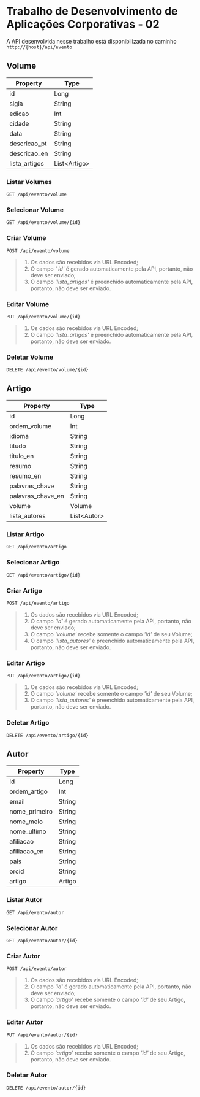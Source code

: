 # Trabalho de Desenvolvimento de Aplicações Corporativas - 02 


A API desenvolvida nesse trabalho está disponibilizada no caminho `http://{host}/api/evento`

## Volume
| Property   |Type
|----------------|-------------------------------|
|id | Long
|sigla| String
|edicao| Int
|cidade| String
|data| String
|descricao_pt| String
|descricao_en| String
|lista_artigos| List\<Artigo\>	

### Listar Volumes
`GET /api/evento/volume`
### Selecionar Volume
`GET /api/evento/volume/{id}`
### Criar Volume
`POST /api/evento/volume`
 >  1. Os dados são recebidos via URL Encoded;
 >  2. O campo *' id'* é gerado automaticamente pela API, portanto, não deve ser enviado;
 >  3. O campo *'lista_artigos'* é preenchido automaticamente pela API, portanto, não deve ser enviado.
### Editar Volume
`PUT /api/evento/volume/{id}`
 >  1. Os dados são recebidos via URL Encoded;
 >  2. O campo *'lista_artigos'* é preenchido automaticamente pela API, portanto, não deve ser enviado.
### Deletar Volume
`DELETE /api/evento/volume/{id}`

## Artigo
| Property   |Type
|----------------|-------------------------------|
|id | Long
|ordem_volume| Int
|idioma| String
|titudo| String
|titulo_en| String
|resumo| String
|resumo_en| String	
|palavras_chave| String
|palavras_chave_en| String	
|volume| Volume
|lista_autores| List\<Autor\>
### Listar Artigo
`GET /api/evento/artigo`
### Selecionar Artigo
`GET /api/evento/artigo/{id}`
### Criar Artigo
`POST /api/evento/artigo`
 >  1. Os dados são recebidos via URL Encoded;
 >  2. O campo *'id'* é gerado automaticamente pela API, portanto, não deve ser enviado;
 >  3. O campo *'volume'* recebe somente o campo *'id'* de seu Volume;
 >  4. O campo *'lista_autores'* é preenchido automaticamente pela API, portanto, não deve ser enviado.
### Editar Artigo
`PUT /api/evento/artigo/{id}`
 >  1. Os dados são recebidos via URL Encoded;
 >  2. O campo *'volume'* recebe somente o campo *'id'* de seu Volume;
 >  3. O campo *'lista_autores'* é preenchido automaticamente pela API, portanto, não deve ser enviado.
### Deletar Artigo
`DELETE /api/evento/artigo/{id}`

## Autor
| Property   |Type
|----------------|-------------------------------|
|id | Long
|ordem_artigo| Int
|email| String
|nome_primeiro| String
|nome_meio| String
|nome_ultimo| String
|afiliacao| String	
|afiliacao_en| String	
|pais| String	
|orcid| String	
|artigo| Artigo

### Listar Autor
`GET /api/evento/autor`
### Selecionar Autor
`GET /api/evento/autor/{id}`
### Criar Autor
`POST /api/evento/autor`
 > 1. Os dados são recebidos via URL Encoded;
 > 2. O campo *'id'* é gerado automaticamente pela API, portanto, não deve ser enviado;
 > 3. O campo *'artigo'* recebe somente o campo *'id'* de seu Artigo, portanto, não deve ser enviado.
### Editar Autor
`PUT /api/evento/autor/{id}`
 > 1. Os dados são recebidos via URL Encoded;
 > 2. O campo *'artigo'* recebe somente o campo *'id'* de seu Artigo, portanto, não deve ser enviado.
### Deletar Autor
`DELETE /api/evento/autor/{id}`
